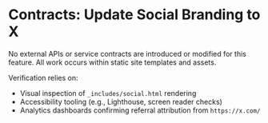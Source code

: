 # Contracts: Update Social Branding to X

No external APIs or service contracts are introduced or modified for this feature. All work occurs within static site templates and assets.

Verification relies on:
- Visual inspection of `_includes/social.html` rendering
- Accessibility tooling (e.g., Lighthouse, screen reader checks)
- Analytics dashboards confirming referral attribution from `https://x.com/`
